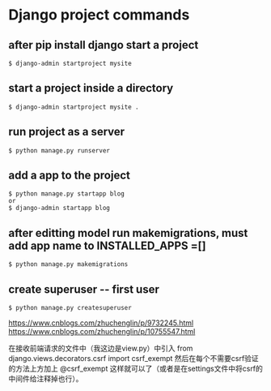 # Django project commands

## after pip install django start a project
```
$ django-admin startproject mysite
```
## start a project inside a directory
```
$ django-admin startproject mysite .
```
## run project as a server
```
$ python manage.py runserver
```
## add a app to the project
```
$ python manage.py startapp blog
or
$ django-admin startapp blog
```
## after editting model run makemigrations, must add app name to INSTALLED_APPS =[]
```
$ python manage.py makemigrations
```
## create superuser -- first user
```
$ python manage.py createsuperuser
```
https://www.cnblogs.com/zhuchenglin/p/9732245.html
https://www.cnblogs.com/zhuchenglin/p/10755547.html

在接收前端请求的文件中（我这边是view.py）中引入
from django.views.decorators.csrf import csrf_exempt
然后在每个不需要csrf验证的方法上方加上
@csrf_exempt
这样就可以了（或者是在settings文件中将csrf的中间件给注释掉也行）。
